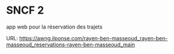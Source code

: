 # SNCF 2

app web pour la réservation des trajets 


URL: https://awng.ilponse.com/rayen-ben-masseoud_rayen-ben-masseoud_reservations-rayen-ben-masseoud_main

